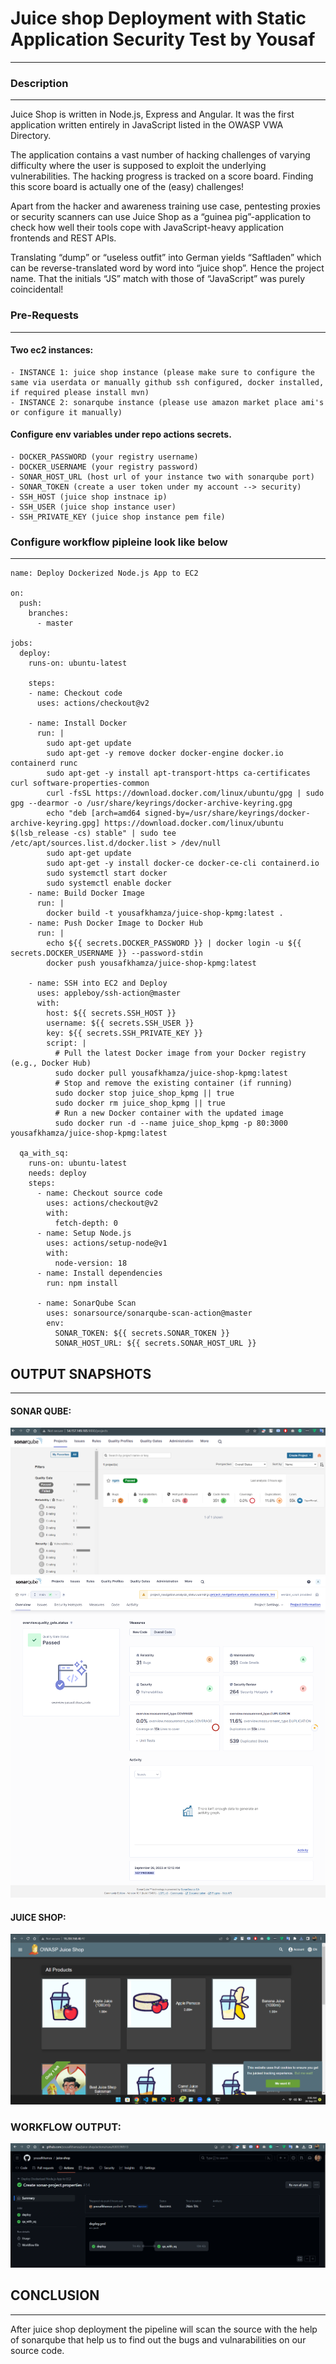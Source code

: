 # Juice shop Deployment with Static Application Security Test by Yousaf
----

### Description
----
Juice Shop is written in Node.js, Express and Angular. It was the first application written entirely in JavaScript listed in the OWASP VWA Directory.

The application contains a vast number of hacking challenges of varying difficulty where the user is supposed to exploit the underlying vulnerabilities. The hacking progress is tracked on a score board. Finding this score board is actually one of the (easy) challenges!

Apart from the hacker and awareness training use case, pentesting proxies or security scanners can use Juice Shop as a “guinea pig”-application to check how well their tools cope with JavaScript-heavy application frontends and REST APIs.

Translating “dump” or “useless outfit” into German yields “Saftladen” which can be reverse-translated word by word into “juice shop”. Hence the project name. That the initials “JS” match with those of “JavaScript” was purely coincidental!

### Pre-Requests
----
#### Two ec2 instances: 
    - INSTANCE 1: juice shop instance (please make sure to configure the same via userdata or manually github ssh configured, docker installed, if required please install mvn)
    - INSTANCE 2: sonarqube instance (please use amazon market place ami's or configure it manually)
#### Configure env variables under repo actions secrets. 
    - DOCKER_PASSWORD (your registry username)
    - DOCKER_USERNAME (your registry password)
    - SONAR_HOST_URL (host url of your instance two with sonarqube port)
    - SONAR_TOKEN (create a user token under my account --> security)
    - SSH_HOST (juice shop instnace ip)
    - SSH_USER (juice shop instance user)
    - SSH_PRIVATE_KEY (juice shop instance pem file)

### Configure workflow pipleine look like below
----
```
name: Deploy Dockerized Node.js App to EC2

on:
  push:
    branches:
      - master

jobs:
  deploy:
    runs-on: ubuntu-latest

    steps:
    - name: Checkout code
      uses: actions/checkout@v2

    - name: Install Docker
      run: |
        sudo apt-get update
        sudo apt-get -y remove docker docker-engine docker.io containerd runc
        sudo apt-get -y install apt-transport-https ca-certificates curl software-properties-common
        curl -fsSL https://download.docker.com/linux/ubuntu/gpg | sudo gpg --dearmor -o /usr/share/keyrings/docker-archive-keyring.gpg
        echo "deb [arch=amd64 signed-by=/usr/share/keyrings/docker-archive-keyring.gpg] https://download.docker.com/linux/ubuntu $(lsb_release -cs) stable" | sudo tee /etc/apt/sources.list.d/docker.list > /dev/null
        sudo apt-get update
        sudo apt-get -y install docker-ce docker-ce-cli containerd.io
        sudo systemctl start docker
        sudo systemctl enable docker
    - name: Build Docker Image
      run: |
        docker build -t yousafkhamza/juice-shop-kpmg:latest .
    - name: Push Docker Image to Docker Hub
      run: |
        echo ${{ secrets.DOCKER_PASSWORD }} | docker login -u ${{ secrets.DOCKER_USERNAME }} --password-stdin
        docker push yousafkhamza/juice-shop-kpmg:latest
        
    - name: SSH into EC2 and Deploy
      uses: appleboy/ssh-action@master
      with:
        host: ${{ secrets.SSH_HOST }}
        username: ${{ secrets.SSH_USER }}
        key: ${{ secrets.SSH_PRIVATE_KEY }}
        script: |
          # Pull the latest Docker image from your Docker registry (e.g., Docker Hub)
          sudo docker pull yousafkhamza/juice-shop-kpmg:latest
          # Stop and remove the existing container (if running)
          sudo docker stop juice_shop_kpmg || true
          sudo docker rm juice_shop_kpmg || true
          # Run a new Docker container with the updated image
          sudo docker run -d --name juice_shop_kpmg -p 80:3000 yousafkhamza/juice-shop-kpmg:latest 
          
  qa_with_sq:
    runs-on: ubuntu-latest
    needs: deploy
    steps:
      - name: Checkout source code
        uses: actions/checkout@v2
        with:
          fetch-depth: 0
      - name: Setup Node.js
        uses: actions/setup-node@v1
        with:
          node-version: 18
      - name: Install dependencies
        run: npm install
     
      - name: SonarQube Scan
        uses: sonarsource/sonarqube-scan-action@master
        env:
          SONAR_TOKEN: ${{ secrets.SONAR_TOKEN }}
          SONAR_HOST_URL: ${{ secrets.SONAR_HOST_URL }}
```

## OUTPUT SNAPSHOTS
----
#### SONAR QUBE:
![alt text](./snapshots/sq1.png)
![alt text](./snapshots/sq2.png)

#### JUICE SHOP:
![alt text](./snapshots/js.png)

### WORKFLOW OUTPUT: 
![alt text](./snapshots/wf.png)

## CONCLUSION
----
After juice shop deployment the pipeline will scan the source with the help of sonarqube that help us to find out the bugs and vulnarabilities on our source code. 